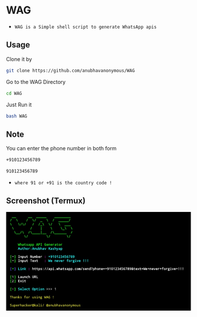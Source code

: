# WAG 
* `WAG is a Simple shell script to generate WhatsApp apis`

## Usage
Clone it by
```bash
git clone https://github.com/anubhavanonymous/WAG
```
Go to the WAG Directory
```bash
cd WAG
```
Just Run it
```bash
bash WAG
```

## Note
You can enter the phone number in both form

```bash
+910123456789
```
```bash
910123456789
```

* `where 91 or +91 is the country code !`

## Screenshot (Termux)

<img src="IMG_20210318_152422.jpg"><br>
